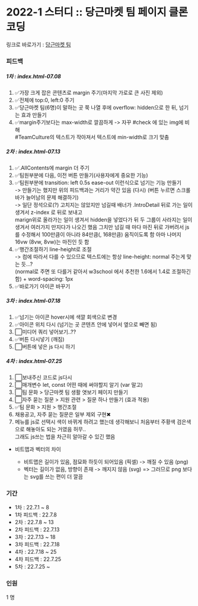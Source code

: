 <h1>
  2022-1 스터디 :: 당근마켓 팀 페이지 클론코딩
</h1>

링크로 바로가기 : <a href="https://kwakminjung.github.io/Clonecoding/">당근마켓 팀</a>

<h3>피드백</h3>
<h5>1차 : index.html-07.08</h5>
<ol>
  <li>✅가장 크게 잡은 콘텐츠로 margin 주기(마지막 가로로 큰 사진 제외)</li>
  <li>✅전체에 top:0, left:0 주기</li>
  <li>✅당근마켓 팀(6명)이 말하는 곳 쭉 나열 후에 overflow: hidden으로 한 뒤, 넘기는 효과 만들기</li>
  <li>✅margin주기보다는 max-width로 깔끔하게 -> 자꾸 #check 에 있는 img에 비해<br> #TeamCulture의 텍스트가 작아져서 텍스트에 min-width로 크기 맞춤</li>
</ol>
<h5>2차 : index.html-07.13</h5>
<ol>
  <li>✅.AllContents에 margin 더 주기</li>
  <li>✅팀원부분에 다음, 이전 버튼 만들기(사용자에게 중요한 기능)</li>
  <li>✅팀원부분에 transition: left 0.5s ease-out 이런식으로 넘기는 기능 만들기<br>
  -> 만들기는 했지만 위의 피드백과는 거리가 약간 있음 (다시) (버튼 누르면 스크롤바가 늘어남의 문제 해결하기)<br>
  -> 일단 정석으로(?) 고치지는 않았지만 넘길때 배너가 .IntroDetail 뒤로 가는 일이 생겨서 z-index 로 뒤로 보내고<br>
  marign위로 올라가는 일이 생겨서 hidden을 넣었다가 뒤 두 그룹이 사라지는 일이 생겨서 여러가지 만지다가 나오긴 했음 그치만 넘길 때 마다
  마진 뒤로 가버려서 js를 수정해서 100만큼이 아니라 84만큼(, 168만큼) 움직이도록 함 아마 나머지 16vw (8vw, 8vw)는 마진인 듯 함</li>
  <li>✅행간조절하기 line-height로 조절 <br>
  -> 컴에 따라서 다를 수 있으므로 텍스트에는 항상 line-height: normal 주는게 맞는 듯...?
  <br>(normal로 주면 또 다를거 같아서 w3school 에서 추천한 1.6에서 1.4로 조절하긴 함) + word-spacing: 1px</li>
  <li>✅바로가기 아이콘 바꾸기</li>
</ol>
<h5>3차 : index.html-07.18</h5>
<ol>
  <li>✅넘기는 아이콘 hover시에 색깔 회색으로 변경</li>
  <li>✅아이콘 위치 다시 (넘기는 곳 콘텐츠 안에 넣어서 옆으로 빼면 됨)</li>
  <li>⬜미디어 쿼리 넣어보기..??</li>
  <li>✅버튼 다시넣기 (깨짐)</li>
  <li>⬜버튼에 넣은 js 다시 하기</li>
</ol>
<h5>4차 : index.html-07.25</h5>
<ol>
  <li>⬜보내주신 코드로 js다시</li>
  <li>⬜매개변수 let, const 어떤 때에 써야할지 알기 (var 말고)</li>
  <li>⬜팀 문화 > 당근마켓 팀 생활 엿보기 페이지 만들기</li>
  <li>⬜자주 묻는 질문 > 지원 관련 > 질문 하나 만들기 (효과 적용)</li>
  <li>✅팀 문화 > 지원 > 행간조절</li>
  <li>채용공고, 자주 묻는 질문은 일부 제외 구현✖</li>
  <li>메뉴를 js로 선택시 색이 바뀌게 하려고 했는데 생각해보니 처음부터 주황색 검은색으로 해놓아도 되는 거였음 허무..<br>
  그래도 js쓰는 법을 차근히 알아갈 수 있긴 했음</li>
</ol>

<ul>
  <li>비트맵과 벡터의 차이</li>
  <ul>
    <li>비트맵은 길이가 있음, 점묘화 하듯이 되어있음 (픽셀) -> 깨질 수 있음 (png)</li>
    <li>벡터는 길이가 없음, 방향이 존재 -> 깨지지 않음 (svg) => 그러므로 png 보다는 svg를 쓰는 편이 더 깔끔</li>
  </ul>
</ul>



<h3>기간</h3>
<ul>
  <li>1차 : 22.7.1 ~ 8</li>
  <li>1차 피드백 : 22.7.8</li>
  <li>2차 : 22.7.8 ~ 13</li>
  <li>2차 피드백 : 22.7.13</li>
  <li>3차 : 22.7.13 ~ 18</li>
  <li>3차 피드백 : 22.7.18</li>
  <li>4차 : 22.7.18 ~ 25</li>
  <li>4차 피드백 : 22.7.25</li>
  <li>5차 : 22.7.25 ~ </li>
</ul>
<h3>인원 </h3>1 명
